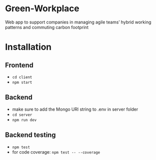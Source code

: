 # Green-Workplace
Web app to support companies in managing agile teams’ hybrid working patterns and commuting carbon footprint

# Installation
## Frontend
- `cd client`
- `npm start`

## Backend
- make sure to add the Mongo URI string to .env in server folder
- `cd server`
- `npm run dev`

## Backend testing
- `npm test`
- for code coverage: `npm test -- --coverage`

